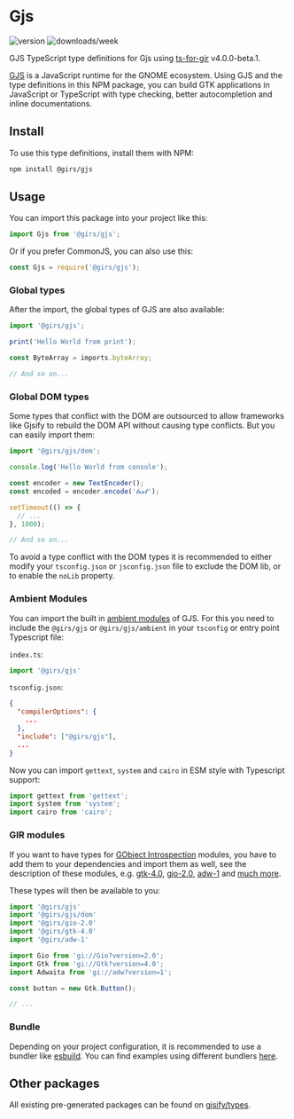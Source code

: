 
# Gjs

![version](https://img.shields.io/npm/v/@girs/gjs)
![downloads/week](https://img.shields.io/npm/dw/@girs/gjs)

GJS TypeScript type definitions for Gjs using [ts-for-gir](https://github.com/gjsify/ts-for-gir) v4.0.0-beta.1.

[GJS](https://gitlab.gnome.org/GNOME/gjs) is a JavaScript runtime for the GNOME ecosystem. Using GJS and the type definitions in this NPM package, you can build GTK applications in JavaScript or TypeScript with type checking, better autocompletion and inline documentations.

## Install

To use this type definitions, install them with NPM:
```bash
npm install @girs/gjs
```


## Usage

You can import this package into your project like this:
```ts
import Gjs from '@girs/gjs';
```

Or if you prefer CommonJS, you can also use this:
```ts
const Gjs = require('@girs/gjs');
```

### Global types

After the import, the global types of GJS are also available:

```ts
import '@girs/gjs';

print('Hello World from print');

const ByteArray = imports.byteArray;

// And so on...
```

### Global DOM types

Some types that conflict with the DOM are outsourced to allow frameworks like Gjsify to rebuild the DOM API without causing type conflicts.
But you can easily import them:

```ts
import '@girs/gjs/dom';

console.log('Hello World from console');

const encoder = new TextEncoder();
const encoded = encoder.encode('𝓽𝓮𝔁𝓽');

setTimeout(() => {
  // ...
}, 1000);

// And so on...
```

To avoid a type conflict with the DOM types it is recommended to either modify your `tsconfig.json` or `jsconfig.json` file to exclude the DOM lib, or to enable the `noLib` property.

### Ambient Modules

You can import the built in [ambient modules](https://github.com/gjsify/ts-for-gir/tree/main/packages/cli#ambient-modules) of GJS.
For this you need to include the `@girs/gjs` or `@girs/gjs/ambient` in your `tsconfig` or entry point Typescript file:
    
`index.ts`:
```ts
import '@girs/gjs'
```

`tsconfig.json`:
```json
{
  "compilerOptions": {
    ...
  },
  "include": ["@girs/gjs"],
  ...
}
```

Now you can import `gettext`, `system` and `cairo` in ESM style with Typescript support:

```ts
import gettext from 'gettext';
import system from 'system';
import cairo from 'cairo';
```

### GIR modules

If you want to have types for [GObject Introspection](https://gi.readthedocs.io/en/latest/) modules, you have to add them to your dependencies and import them as well, see the description of these modules, e.g. [gtk-4.0](https://www.npmjs.com/package/@girs/gtk-4.0), [gio-2.0](https://www.npmjs.com/package/@girs/gio-2.0), [adw-1](https://www.npmjs.com/package/@girs/adw-1) and [much more](https://github.com/gjsify/types).

These types will then be available to you:

```ts
import '@girs/gjs'
import '@girs/gjs/dom'
import '@girs/gio-2.0'
import '@girs/gtk-4.0'
import '@girs/adw-1'

import Gio from 'gi://Gio?version=2.0';
import Gtk from 'gi://Gtk?version=4.0';
import Adwaita from 'gi://adw?version=1';

const button = new Gtk.Button();

// ...

```

### Bundle

Depending on your project configuration, it is recommended to use a bundler like [esbuild](https://esbuild.github.io/). You can find examples using different bundlers [here](https://github.com/gjsify/ts-for-gir/tree/main/examples).

## Other packages

All existing pre-generated packages can be found on [gjsify/types](https://github.com/gjsify/types).

